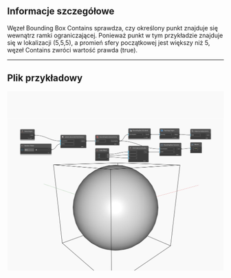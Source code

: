 ## Informacje szczegółowe
Węzeł Bounding Box Contains sprawdza, czy określony punkt znajduje się wewnątrz ramki ograniczającej. Ponieważ punkt w tym przykładzie znajduje się w lokalizacji (5,5,5), a promień sfery początkowej jest większy niż 5, węzeł Contains zwróci wartość prawda (true).
___
## Plik przykładowy

![Contains](./Autodesk.DesignScript.Geometry.BoundingBox.Contains_img.jpg)


